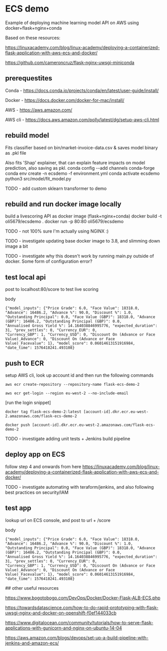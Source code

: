 # ECS demo

Example of deploying machine learning model API on AWS using docker+flask+nginx+conda

Based on these resources:

https://linuxacademy.com/blog/linux-academy/deploying-a-containerized-flask-application-with-aws-ecs-and-docker/

https://github.com/cameroncruz/flask-nginx-uwsgi-miniconda

## prerequestites

Conda - https://docs.conda.io/projects/conda/en/latest/user-guide/install/

Docker - https://docs.docker.com/docker-for-mac/install/

AWS - https://aws.amazon.com/

AWS cli - https://docs.aws.amazon.com/polly/latest/dg/setup-aws-cli.html

## rebuild model

Fits classifier based on bin/market-invoice-data.csv & saves model binary as .pkl file

Also fits 'Shap' explainer, that can explain feature impacts on model prediction, also saving as pkl.
    conda config --add channels conda-forge \
    conda env create -n ecsdemo -f environment.yml 
    conda activate ecsdemo
    python3 src/model/fit_model.py

TODO - add custom sklearn transformer to demo


## rebuild and run docker image locally

build a livescoring API as docker image (flask+nginx+conda)
    docker build -t oli5679/ecsdemo .
    docker run  -p 80:80 oli5679/ecsdemo


TODO - not 100% sure I'm actually using NGINX :)

TODO - investigate updating base docker image to 3.8, and slimming down image a bit

TODO - investigate why this doesn't work by running main.py outside of docker. Some form of configuration error? 


## test local api
post to localhost:80/score to test live scoring

body

    {"model_inputs": {"Price Grade": 6.0, "Face Value": 18318.0, "Advance": 16486.2, "Advance %": 90.0, "Discount %": 1.0,
    "Outstanding Principal": 0.0, "Face Value (GBP)": 18318.0, "Advance (GBP)": 16486.2, "Outstanding Principal (GBP)": 0.0,
    "Annualised Gross Yield %": 14.164038846995776, "expected_duration": 31, "prev_settles": 0, "Currency_EUR": 0,
    "Currency_GBP": 1, "Currency_USD": 0, "Discount On (Advance or Face Value)_Advance": 0, "Discount On (Advance or Face
    Value)_Facevalue": 1}, "model_score": 0.06014613151916984, "date_time": 1576418241.493108}

## push to ECR
setup AWS cli, look up account id and then run the following commands

    aws ecr create-repository --repository-name flask-ecs-demo-2

    aws ecr get-login --region eu-west-2 --no-include-email

[run the login snippet]

    docker tag flask-ecs-demo-2:latest [account-id].dkr.ecr.eu-west-2.amazonaws.com/flask-ecs-demo-2

    docker push [account-id].dkr.ecr.eu-west-2.amazonaws.com/flask-ecs-demo-2

TODO - investigate adding unit tests + Jenkins build pipeline 

## deploy app on ECS

follow step 4 and onwards from here https://linuxacademy.com/blog/linux-academy/deploying-a-containerized-flask-application-with-aws-ecs-and-docker/


TODO - investigate automating with teraform/jenkins, and also following best practices on security/IAM

## test app 

lookup url on ECS console, and post to url + /score

body

    {"model_inputs": {"Price Grade": 6.0, "Face Value": 18318.0, "Advance": 16486.2, "Advance %": 90.0, "Discount %": 1.0,
    "Outstanding Principal": 0.0, "Face Value (GBP)": 18318.0, "Advance (GBP)": 16486.2, "Outstanding Principal (GBP)": 0.0,
    "Annualised Gross Yield %": 14.164038846995776, "expected_duration": 31, "prev_settles": 0, "Currency_EUR": 0,
    "Currency_GBP": 1, "Currency_USD": 0, "Discount On (Advance or Face Value)_Advance": 0, "Discount On (Advance or Face
    Value)_Facevalue": 1}, "model_score": 0.06014613151916984, "date_time": 1576418241.493108}

## other useful resources

https://www.bogotobogo.com/DevOps/Docker/Docker-Flask-ALB-ECS.php

https://towardsdatascience.com/how-to-do-rapid-prototyping-with-flask-uwsgi-nginx-and-docker-on-openshift-f0ef144033cb

https://www.digitalocean.com/community/tutorials/how-to-serve-flask-applications-with-gunicorn-and-nginx-on-ubuntu-14-04

https://aws.amazon.com/blogs/devops/set-up-a-build-pipeline-with-jenkins-and-amazon-ecs/